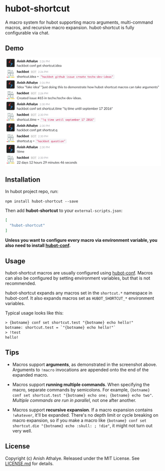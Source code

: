 # hubot-shortcut

A macro system for hubot supporting macro arguments, multi-command macros, and
recursive macro expansion. hubot-shortcut is fully configurable via chat.

## Demo

![Demo](https://raw.githubusercontent.com/anishathalye/assets/master/hubot-shortcut/demo.png)

## Installation

In hubot project repo, run:

`npm install hubot-shortcut --save`

Then add **hubot-shortcut** to your `external-scripts.json`:

```json
[
  "hubot-shortcut"
]
```

**Unless you want to configure every macro via environment variable, you also
need to install [hubot-conf][hubot-conf].**

## Usage

hubot-shortcut macros are usually configured using [hubot-conf][hubot-conf].
Macros can also be configured by setting environment variables, but that is not
recommended.

hubot-shortcut expands any macros set in the `shortcut.*` namespace in
hubot-conf. It also expands macros set as `HUBOT_SHORTCUT_*` environment
variables.

Typical usage looks like this:

```
> {botname} conf set shortcut.test "{botname} echo hello!"
botname: shortcut.test = `"{botname} echo hello!"`
> !test
hello!
```

## Tips

* Macros support **arguments**, as demonstrated in the screenshot above.
  Arguments to `!macro` invocations are appended onto the end of the expanded
  macro.

* Macros support **running multiple commands**. When specifying the macro,
  separate commands by semicolons. For example, `{botname} conf set
  shortcut.test "{botname} echo one; {botname} echo two"`. _Multiple commands
  are run in parallel_, not one after another.

* Macros support **recursive expansion**. If a macro expansion contains
  `!whatever`, it'll be expanded. There's no depth limit or cycle breaking on
  macro expansion, so if you make a macro like `{botname} conf set shortcut.die
  "{botname} echo :skull: ; !die"`, it might not turn out very well.

## License

Copyright (c) Anish Athalye. Released under the MIT License. See
[LICENSE.md][license] for details.

[license]: LICENSE.md
[hubot-conf]: https://github.com/anishathalye/hubot-conf
